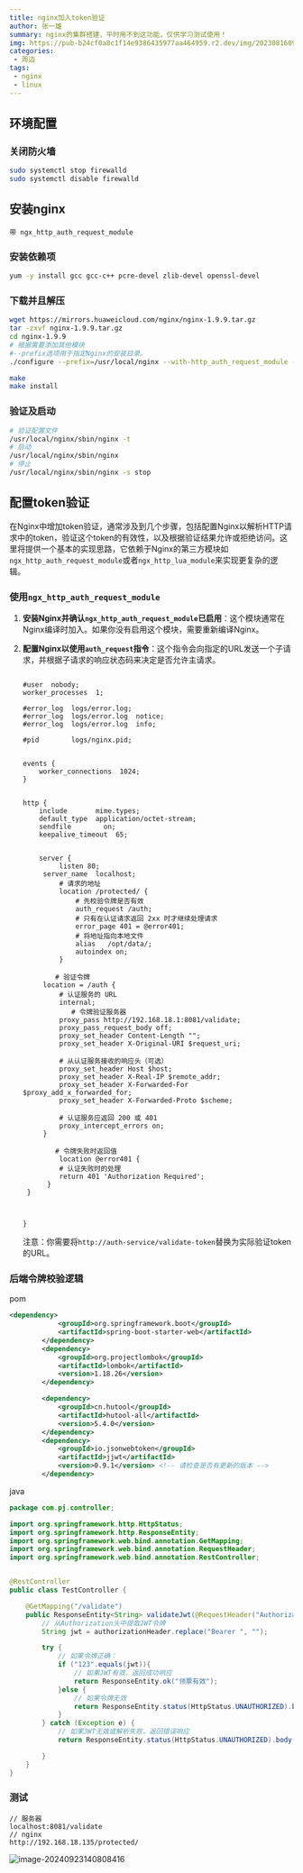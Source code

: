 ```yaml
---
title: nginx加入token验证
author: 张一雄
summary: nginx的集群搭建，平时用不到这功能，仅供学习测试使用！
img: https://pub-b24cf0a8c1f14e9386435977aa464959.r2.dev/img/20230816091827.png
categories:
 - 周边
tags:
 - nginx
 - linux
---
```


## 环境配置

### 关闭防火墙

```sh
sudo systemctl stop firewalld
sudo systemctl disable firewalld
```



## 安装nginx

`带 ngx_http_auth_request_module`

### 安装依赖项

```sh
yum -y install gcc gcc-c++ pcre-devel zlib-devel openssl-devel
```

### 下载并且解压

```sh
wget https://mirrors.huaweicloud.com/nginx/nginx-1.9.9.tar.gz
tar -zxvf nginx-1.9.9.tar.gz 
cd nginx-1.9.9
# 根据需要添加其他模块  
#--prefix选项用于指定Nginx的安装目录。
./configure --prefix=/usr/local/nginx --with-http_auth_request_module --with-http_ssl_module --with-http_realip_module 

make  
make install
```

### 验证及启动

```sh
# 验证配置文件
/usr/local/nginx/sbin/nginx -t
# 启动
/usr/local/nginx/sbin/nginx
# 停止
/usr/local/nginx/sbin/nginx -s stop
```

## 配置token验证

在Nginx中增加token验证，通常涉及到几个步骤，包括配置Nginx以解析HTTP请求中的token，验证这个token的有效性，以及根据验证结果允许或拒绝访问。这里将提供一个基本的实现思路，它依赖于Nginx的第三方模块如`ngx_http_auth_request_module`或者`ngx_http_lua_module`来实现更复杂的逻辑。

### 使用`ngx_http_auth_request_module`

1. **安装Nginx并确认`ngx_http_auth_request_module`已启用**：这个模块通常在Nginx编译时加入。如果你没有启用这个模块，需要重新编译Nginx。

2. **配置Nginx以使用`auth_request`指令**：这个指令会向指定的URL发送一个子请求，并根据子请求的响应状态码来决定是否允许主请求。

   ```nginx
   
   #user  nobody;
   worker_processes  1;
   
   #error_log  logs/error.log;
   #error_log  logs/error.log  notice;
   #error_log  logs/error.log  info;
   
   #pid        logs/nginx.pid;
   
   
   events {
       worker_connections  1024;
   }
   
   
   http {
       include       mime.types;
       default_type  application/octet-stream;
       sendfile        on;
       keepalive_timeout  65;
   
   
       server {  
   	    	listen 80;  
   	  	server_name  localhost;  
           	# 请求的地址
   	    	location /protected/ {  
   	    		# 先校验令牌是否有效
   	    		auth_request /auth;  
   		     	# 只有在认证请求返回 2xx 时才继续处理请求  
   		     	error_page 401 = @error401;  
   		 		# 将地址指向本地文件
   		 		alias   /opt/data/;  
   		   		autoindex on;  
   	    	}  
   
           # 验证令牌
   		location = /auth {  
   	        # 认证服务的 URL  
   	        internal;  
               # 令牌验证服务器
   	        proxy_pass http://192.168.18.1:8081/validate;  
   	        proxy_pass_request_body off;  
   	        proxy_set_header Content-Length "";  
   	        proxy_set_header X-Original-URI $request_uri;  
   	  
   	        # 从认证服务接收的响应头（可选）  
   	        proxy_set_header Host $host;  
   	        proxy_set_header X-Real-IP $remote_addr;  
   	        proxy_set_header X-Forwarded-For $proxy_add_x_forwarded_for;  
   	        proxy_set_header X-Forwarded-Proto $scheme;  
   	  
   	        # 认证服务应返回 200 或 401  
   	        proxy_intercept_errors on;  
   	    }  
   
           # 令牌失败时返回值
   	    	location @error401 {  
   	        # 认证失败时的处理  
   	        return 401 'Authorization Required';  
   	     } 
   	}
   
   
       
   }
   
   ```
   
   注意：你需要将`http://auth-service/validate-token`替换为实际验证token的URL。

### 后端令牌校验逻辑

pom

```xml
<dependency>
			<groupId>org.springframework.boot</groupId>
			<artifactId>spring-boot-starter-web</artifactId>
		</dependency>
		<dependency>
			<groupId>org.projectlombok</groupId>
			<artifactId>lombok</artifactId>
			<version>1.18.26</version>
		</dependency>

		<dependency>
			<groupId>cn.hutool</groupId>
			<artifactId>hutool-all</artifactId>
			<version>5.4.0</version>
		</dependency>
		<dependency>
			<groupId>io.jsonwebtoken</groupId>
			<artifactId>jjwt</artifactId>
			<version>0.9.1</version> <!-- 请检查是否有更新的版本 -->
		</dependency>
```

java

```java
package com.pj.controller;

import org.springframework.http.HttpStatus;
import org.springframework.http.ResponseEntity;
import org.springframework.web.bind.annotation.GetMapping;
import org.springframework.web.bind.annotation.RequestHeader;
import org.springframework.web.bind.annotation.RestController;


@RestController
public class TestController {

    @GetMapping("/validate")
    public ResponseEntity<String> validateJwt(@RequestHeader("Authorization") String authorizationHeader) {
        // 从Authorization头中提取JWT令牌
        String jwt = authorizationHeader.replace("Bearer ", "");

        try {
            // 如果令牌正确：
            if ("123".equals(jwt)){
                // 如果JWT有效，返回成功响应
                return ResponseEntity.ok("领票有效");
            }else {
                // 如果令牌无效
                return ResponseEntity.status(HttpStatus.UNAUTHORIZED).body("令牌无效");
            }
        } catch (Exception e) {
            // 如果JWT无效或解析失败，返回错误响应
            return ResponseEntity.status(HttpStatus.UNAUTHORIZED).body("令牌无效");

        }
    }
}

```

### 测试

```http
// 服务器
localhost:8081/validate
// nginx
http://192.168.18.135/protected/
```

![image-20240923140808416](https://pub-b24cf0a8c1f14e9386435977aa464959.r2.dev/img/image-20240923140808416.png)
